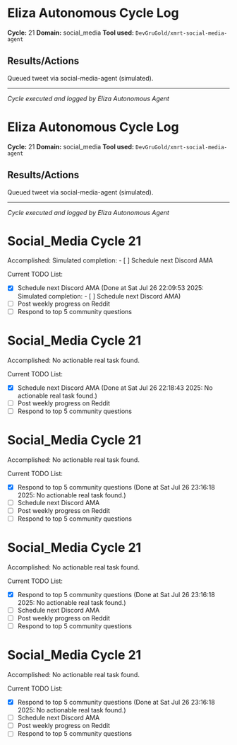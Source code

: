 # Eliza Autonomous Cycle Log

**Cycle:** 21
**Domain:** social_media
**Tool used:** `DevGruGold/xmrt-social-media-agent`

## Results/Actions
Queued tweet via social-media-agent (simulated).

---
*Cycle executed and logged by Eliza Autonomous Agent*

# Eliza Autonomous Cycle Log

**Cycle:** 21
**Domain:** social_media
**Tool used:** `DevGruGold/xmrt-social-media-agent`

## Results/Actions
Queued tweet via social-media-agent (simulated).

---
*Cycle executed and logged by Eliza Autonomous Agent*

# Social_Media Cycle 21

Accomplished: Simulated completion: - [ ] Schedule next Discord AMA

Current TODO List:

- [x] Schedule next Discord AMA  (Done at Sat Jul 26 22:09:53 2025: Simulated completion: - [ ] Schedule next Discord AMA)
- [ ] Post weekly progress on Reddit
- [ ] Respond to top 5 community questions

# Social_Media Cycle 21

Accomplished: No actionable real task found.

Current TODO List:

- [x] Schedule next Discord AMA  (Done at Sat Jul 26 22:18:43 2025: No actionable real task found.)
- [ ] Post weekly progress on Reddit
- [ ] Respond to top 5 community questions

# Social_Media Cycle 21

Accomplished: No actionable real task found.

Current TODO List:

- [x] Respond to top 5 community questions  (Done at Sat Jul 26 23:16:18 2025: No actionable real task found.)
- [ ] Schedule next Discord AMA
- [ ] Post weekly progress on Reddit
- [ ] Respond to top 5 community questions

# Social_Media Cycle 21

Accomplished: No actionable real task found.

Current TODO List:

- [x] Respond to top 5 community questions  (Done at Sat Jul 26 23:16:18 2025: No actionable real task found.)
- [ ] Schedule next Discord AMA
- [ ] Post weekly progress on Reddit
- [ ] Respond to top 5 community questions

# Social_Media Cycle 21

Accomplished: No actionable real task found.

Current TODO List:

- [x] Respond to top 5 community questions  (Done at Sat Jul 26 23:16:18 2025: No actionable real task found.)
- [ ] Schedule next Discord AMA
- [ ] Post weekly progress on Reddit
- [ ] Respond to top 5 community questions